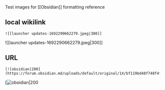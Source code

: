 Test images for [[Obsidian]] formatting reference
## local wikilink
```
![[launcher updates-1692290662279.jpeg|300]]
```
![[launcher updates-1692290662279.jpeg|300]]

## URL
```
[![obsidian|200](https://forum.obsidian.md/uploads/default/original/1X/bf119bd48f748f4fd2d65f2d1bb05d3c806883b5.png)
```
[![obsidian|200](https://forum.obsidian.md/uploads/default/original/1X/bf119bd48f748f4fd2d65f2d1bb05d3c806883b5.png)

